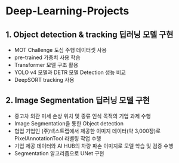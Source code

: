 # Deep-Learning-Projects

## 1. Object detection & tracking 딥러닝 모델 구현
- MOT Challenge 도심 주행 데이터셋 사용
- pre-trained 가중치 사용 학습
- Transformer 모델 구조 활용
- YOLO v4 모델과 DETR 모델 Detection 성능 비교
- DeepSORT tracking 사용 
## 2. Image Segmentation 딥러닝 모델 구현
- 중고차 외관 미세 손상 위치 및 종류 인식 목적의 기업 과제 수행
- Image Segmentation을 통한 Object detection
- 협업 기업인 (주)넥스트랩에서 제공한 이미지 데이터(약 3,000장)로 PixelAnnotationTool 라벨링 작업 수행 
- 기업 제공 데이터와 AI HUB의 차량 파손 이미지로 모델 학습 및 검증 수행
- Segmentation 알고리즘으로 UNet 구현
